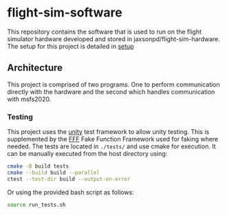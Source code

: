 # flight-sim-software

This repository contains the software that is used to run on the flight simulator hardware developed and stored in jaxsonpd/flight-sim-hardware. The setup for this project is detailed in [setup](SETUP.md)

## Architecture

This project is comprised of two programs. One to perform communication directly with the hardware and the second which handles communication with msfs2020.

### Testing

This project uses the [unity](https://github.com/ThrowTheSwitch/Unity) test framework to allow unity testing. This is supplemented by the [FFF](https://github.com/meekrosoft/fff) Fake Function Framework used for faking where needed. The tests are located in `./tests/` and use cmake for execution. It can be manually executed from the host directory using:

```bash
cmake -B build tests
cmake --build build --parallel
ctest --test-dir build --output-on-error
```

Or using the provided bash script as follows:

```bash
source run_tests.sh
```
